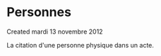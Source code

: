 Personnes
=========
Created mardi 13 novembre 2012

La citation d'une personne physique dans un acte.
